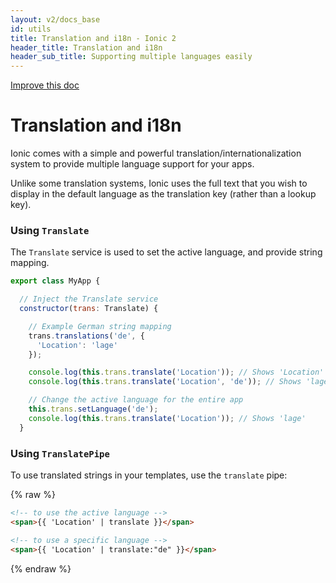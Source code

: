 ```yaml
---
layout: v2/docs_base
id: utils
title: Translation and i18n - Ionic 2
header_title: Translation and i18n
header_sub_title: Supporting multiple languages easily
---
```

<div class="improve-docs">
  <a href='https://github.com/driftyco/ionic-site/edit/ionic2/docs/v2/utils/storage/index.md'>
    Improve this doc
  </a>
</div>

# Translation and i18n

Ionic comes with a simple and powerful translation/internationalization system to provide multiple language
support for your apps.

Unlike some translation systems, Ionic uses the full text that you wish to display in the default
language as the translation key (rather than a lookup key).

### Using `Translate`

The `Translate` service is used to set the active language, and provide string mapping.

```javascript
export class MyApp {

  // Inject the Translate service
  constructor(trans: Translate) {

    // Example German string mapping
    trans.translations('de', {
      'Location': 'lage'
    });

    console.log(this.trans.translate('Location')); // Shows 'Location'
    console.log(this.trans.translate('Location', 'de')); // Shows 'lage'

    // Change the active language for the entire app
    this.trans.setLanguage('de');
    console.log(this.trans.translate('Location')); // Shows 'lage'
  }
```

### Using `TranslatePipe`

To use translated strings in your templates, use the `translate` pipe:

{% raw %}
```html
<!-- to use the active language -->
<span>{{ 'Location' | translate }}</span>

<!-- to use a specific language -->
<span>{{ 'Location' | translate:"de" }}</span>
```
{% endraw %}
